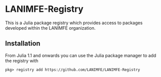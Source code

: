 # LANIMFE-Registry

This is a Julia package registry which provides access to packages developed within the
LANIMFE organization.

## Installation

From Julia 1.1 and onwards you can use the Julia package manager to add the registry with

```
pkg> registry add https://github.com/LANIMFE/LANIMFE-Registry
```
